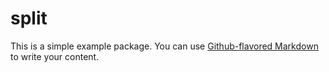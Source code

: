# split

This is a simple example package. You can use
[Github-flavored Markdown](https://guides.github.com/features/mastering-markdown/)
to write your content.
